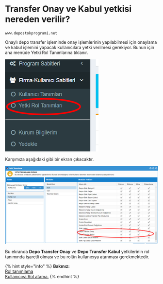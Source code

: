 # Transfer Onay ve Kabul yetkisi nereden verilir?

`www.depostokprogrami.net`

Onaylı depo transfer işleminde onay işlemlerinin yapılabilmesi için onaylama ve kabul işlemini yapacak kullanıcılara yetki verilmesi gerekiyor. Bunun için ana menüde Yetki Rol Tanımlarına tıklanır.

![](<../../.gitbook/assets/image (26).png>)

Karşımıza aşağıdaki gibi bir ekran çıkacaktır.&#x20;

![](<../../.gitbook/assets/image (27).png>)

Bu ekranda **Depo Transfer Onay** ve **Depo Transfer Kabul** yetkilerinin rol tanımında işaretli olması ve bu rolün kullanıcıya atanması gerekmektedir.

{% hint style="info" %}
**Bakınız:**\
[Rol tanımlama ](https://ebsyazilim.gitbook.io/depo-stok-programi/firma-kullanici-islemleri/rol-tanimlama-nasil-yapilir)\
[Kullanıcıya Rol atama.](https://ebsyazilim.gitbook.io/depo-stok-programi/firma-kullanici-islemleri/kullaniciya-rol-atama-islemi)
{% endhint %}
